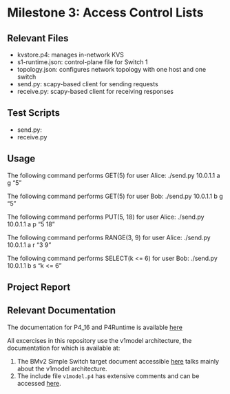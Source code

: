 # Milestone 3: Access Control Lists

## Relevant Files

* kvstore.p4: manages in-network KVS
* s1-runtime.json: control-plane file for Switch 1
* topology.json: configures network topology with one host and one switch
* send.py: scapy-based client for sending requests
* receive.py: scapy-based client for receiving responses

## Test Scripts

* send.py:
* receive.py

## Usage

The following command performs GET(5) for user Alice:
./send.py 10.0.1.1 a g “5”

The following command performs GET(5) for user Bob:
./send.py 10.0.1.1 b g “5”

The following command performs PUT(5, 18) for user Alice:
./send.py 10.0.1.1 a p “5 18”

The following command performs RANGE(3, 9) for user Alice:
./send.py 10.0.1.1 a r “3 9”

The following command performs SELECT(k <= 6) for user Bob:
./send.py 10.0.1.1 b s “k <= 6”

## Project Report



## Relevant Documentation

The documentation for P4_16 and P4Runtime is available [here](https://p4.org/specs/)

All excercises in this repository use the v1model architecture, the documentation for which is available at:
1. The BMv2 Simple Switch target document accessible [here](https://github.com/p4lang/behavioral-model/blob/master/docs/simple_switch.md) talks mainly about the v1model architecture.
2. The include file `v1model.p4` has extensive comments and can be accessed [here](https://github.com/p4lang/p4c/blob/master/p4include/v1model.p4).
